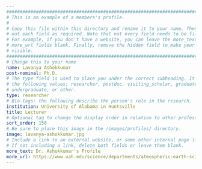 ```yaml
---
################################################################################
# This is an example of a members's profile.                                   #
#                                                                              #
# Copy this file within this directory and rename it to your name. Then fill   #
# out each field as required. Note that not every field needs to be filled out.#
# For example, if you don't have a website, you can leave the more_text and    #
# more_url fields blank. Finally, remove the hidden field to make your profile #
# visible.                                                                     #
################################################################################
# Change this to your name
name: Lavanya Ashokkumar
post-nominal: Ph.D.
# The type field is used to place you under the correct subheading. It may be of
# the following values: researcher, postdoc, visiting_scholar, graduate,
# undergraduate, or other.
type: researcher
# Bio-tags: the following describe the person's role in the research.
institution: University of Alabama in Huntsville
title: Lecturer
# Optional tag to change the display order in relation to other professors
sort_order: 150
# Be sure to place this image in the /images/profiles/ directory.
image: lavanya-ashokkumar.jpg
# Include a link to an external website, or some other internal page if desired.
# If not including a link, delete both fields or leave them blank.
more_text: Dr. Ashokkumar's Profile
more_url: https://www.uah.edu/science/departments/atmospheric-earth-science/faculty-staff/lavanya-ashokkumar-1
---
```


